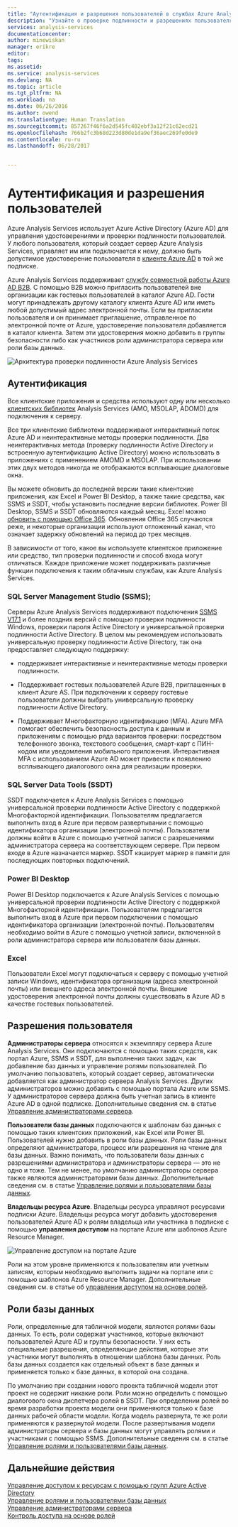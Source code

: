 ```yaml
---
title: "Аутентификация и разрешения пользователей в службах Azure Analysis Services | Документация Майкрософт"
description: "Узнайте о проверке подлинности и разрешениях пользователя в службах Azure Analysis Services."
services: analysis-services
documentationcenter: 
author: minewiskan
manager: erikre
editor: 
tags: 
ms.assetid: 
ms.service: analysis-services
ms.devlang: NA
ms.topic: article
ms.tgt_pltfrm: NA
ms.workload: na
ms.date: 06/26/2016
ms.author: owend
ms.translationtype: Human Translation
ms.sourcegitcommit: 857267f46f6a2d545fc402ebf3a12f21c62ecd21
ms.openlocfilehash: 766b2fc3b68d223d80de1da9ef36aec269fe0de9
ms.contentlocale: ru-ru
ms.lasthandoff: 06/28/2017


---
```

# <a name="authentication-and-user-permissions"></a>Аутентификация и разрешения пользователей
Azure Analysis Services использует Azure Active Directory (Azure AD) для управления удостоверениями и проверки подлинности пользователей. У любого пользователя, который создает сервер Azure Analysis Services, управляет им или подключается к нему, должно быть допустимое удостоверение пользователя в [клиенте Azure AD](../active-directory/active-directory-administer.md) в той же подписке.

Azure Analysis Services поддерживает [службу совместной работы Azure AD B2B](../active-directory/active-directory-b2b-what-is-azure-ad-b2b.md). С помощью B2B можно пригласить пользователей вне организации как гостевых пользователей в каталог Azure AD. Гости могут принадлежать другому каталогу клиента Azure AD или иметь любой допустимый адрес электронной почты. Если вы пригласили пользователя и он принимает приглашение, отправленное по электронной почте от Azure, удостоверение пользователя добавляется в каталог клиента. Затем эти удостоверения можно добавить в группы безопасности либо как участников роли администратора сервера или роли базы данных.

![Архитектура проверки подлинности Azure Analysis Services](./media/analysis-services-manage-users/aas-manage-users-arch.png)

## <a name="authentication"></a>Аутентификация
Все клиентские приложения и средства используют одну или несколько [клиентских библиотек](analysis-services-data-providers.md) Analysis Services (AMO, MSOLAP, ADOMD) для подключения к серверу. 

Все три клиентские библиотеки поддерживают интерактивный поток Azure AD и неинтерактивные методы проверки подлинности. Два неинтерактивных метода (проверку подлинности Active Directory и встроенную аутентификацию Active Directory) можно использовать в приложениях с применением AMOMD и MSOLAP. При использовании этих двух методов никогда не отображаются всплывающие диалоговые окна.

Вы можете обновить до последней версии такие клиентские приложения, как Excel и Power BI Desktop, а также такие средства, как SSMS и SSDT, чтобы установить последние версии библиотек. Power BI Desktop, SSMS и SSDT обновляются каждый месяц. Excel можно [обновить с помощью Office 365](https://support.office.com/en-us/article/When-do-I-get-the-newest-features-in-Office-2016-for-Office-365-da36192c-58b9-4bc9-8d51-bb6eed468516). Обновления Office 365 случаются реже, и некоторые организации используют отложенный канал, что означает задержку обновлений на период до трех месяцев.

 В зависимости от того, какое вы используете клиентское приложение или средство, тип проверки подлинности и способ входа могут отличаться. Каждое приложение может поддерживать различные функции подключения к таким облачным службам, как Azure Analysis Services.


### <a name="sql-server-management-studio-ssms"></a>SQL Server Management Studio (SSMS);
Серверы Azure Analysis Services поддерживают подключения [SSMS V17.1](https://docs.microsoft.com/sql/ssms/download-sql-server-management-studio-ssms) и более поздних версий с помощью проверки подлинности Windows, проверки пароля Active Directory и универсальной проверки подлинности Active Directory. В целом мы рекомендуем использовать универсальную проверку подлинности Active Directory, так она предоставляет следующую поддержку:

*  поддерживает интерактивные и неинтерактивные методы проверки подлинности.

*  Поддерживает гостевых пользователей Azure B2B, приглашенных в клиент Azure AS. При подключении к серверу гостевые пользователи должны выбрать универсальную проверку подлинности Active Directory.

*  Поддерживает Многофакторную идентификацию (MFA). Azure MFA помогает обеспечить безопасность доступа к данным и приложениям с помощью ряда вариантов проверки: посредством телефонного звонка, текстового сообщения, смарт-карт с ПИН-кодом или уведомления мобильного приложения. Интерактивная MFA с использованием Azure AD может привести к появлению всплывающего диалогового окна для реализации проверки.

### <a name="sql-server-data-tools-ssdt"></a>SQL Server Data Tools (SSDT)
SSDT подключается к Azure Analysis Services с помощью универсальной проверки подлинности Active Directory с поддержкой Многофакторной идентификации. Пользователям предлагается выполнить вход в Azure при первом развертывании с помощью идентификатора организации (электронной почты). Пользователи должны войти в Azure с помощью учетной записи с разрешениями администратора сервера на соответствующем сервере. При первом входе в Azure назначается маркер. SSDT кэширует маркер в памяти для последующих повторных подключений.

### <a name="power-bi-desktop"></a>Power BI Desktop
Power BI Desktop подключается к Azure Analysis Services с помощью универсальной проверки подлинности Active Directory с поддержкой Многофакторной идентификации. Пользователям предлагается выполнить вход в Azure при первом подключении с помощью идентификатора организации (электронной почты). Пользователям необходимо войти в Azure с помощью учетной записи, включенной в роли администратора сервера или пользователя базы данных.

### <a name="excel"></a>Excel
Пользователи Excel могут подключаться к серверу с помощью учетной записи Windows, идентификатора организации (адреса электронной почты) или внешнего адреса электронной почты. Внешние удостоверения электронной почты должны существовать в Azure AD в качестве гостевых пользователей.

## <a name="user-permissions"></a>Разрешения пользователя

**Администраторы сервера** относятся к экземпляру сервера Azure Analysis Services. Они подключаются с помощью таких средств, как портал Azure, SSMS и SSDT, для выполнения таких задач, как добавление баз данных и управление ролями пользователей. По умолчанию пользователь, который создает сервер, автоматически добавляется как администратор сервера Analysis Services. Других администраторов можно добавить с помощью портала Azure или SSMS. У администраторов сервера должна быть учетная запись в клиенте Azure AD в одной подписке. Дополнительные сведения см. в статье [Управление администраторами сервера](analysis-services-server-admins.md). 


**Пользователи базы данных** подключаются к шаблонам баз данных с помощью таких клиентских приложений, как Excel или Power BI. Пользователей нужно добавить в роли базы данных. Роли базы данных определяют администратора, процесс или разрешения на чтение для базы данных. Важно понимать, что пользователи базы данных с разрешениями администратора и администраторы сервера — это не одно и тоже. Тем не менее, по умолчанию администраторы сервера также являются администраторами базы данных. Дополнительные сведения см. в статье [Управление ролями и пользователями базы данных](analysis-services-database-users.md).

**Владельцы ресурса Azure**. Владельцы ресурса управляют ресурсами подписки Azure. Владельцы ресурса могут добавить удостоверения пользователей Azure AD к ролям владельца или участника в подписке с помощью **управления доступом** на портале Azure или шаблонов Azure Resource Manager. 

![Управление доступом на портале Azure](./media/analysis-services-manage-users/aas-manage-users-rbac.png)

Роли на этом уровне применяются к пользователям или учетным записям, которым необходимо выполнить задачи на портале или с помощью шаблонов Azure Resource Manager. Дополнительные сведения см. в статье об [управлении доступом на основе ролей](../active-directory/role-based-access-control-what-is.md). 


## <a name="database-roles"></a>Роли базы данных

 Роли, определенные для табличной модели, являются ролями базы данных. То есть, роли содержат участников, которые включают пользователей Azure AD и группы безопасности. У них есть специальные разрешения, определяющие действия, которые эти участники могут выполнять в отношении шаблона базы данных. Роль базы данных создается как отдельный объект в базе данных и применяется только к базе данных, в которой она создана.   
  
 По умолчанию при создании нового проекта табличной модели этот проект не содержит никакие роли. Роли можно определить с помощью диалогового окна диспетчера ролей в SSDT. При определении ролей во время разработки проекта модели они применяются только к базе данных рабочей области модели. Когда модель развернута, те же роли применяются к развернутой модели. После развертывания модели администраторы сервера и базы данных могут управлять ролями и участниками с помощью SSMS. Дополнительные сведения см. в статье [Управление ролями и пользователями базы данных](analysis-services-database-users.md).
  


## <a name="next-steps"></a>Дальнейшие действия

[Управление доступом к ресурсам с помощью групп Azure Active Directory](../active-directory/active-directory-manage-groups.md)   
[Управление ролями и пользователями базы данных](analysis-services-database-users.md)  
[Управление администраторами сервера](analysis-services-server-admins.md)  
[Контроль доступа на основе ролей](../active-directory/role-based-access-control-what-is.md)  
